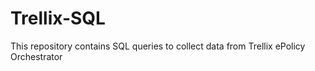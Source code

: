# Trellix-SQL
 This repository contains SQL queries to collect data from Trellix ePolicy Orchestrator
